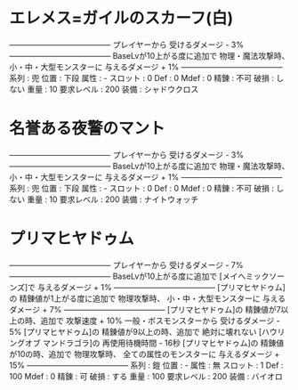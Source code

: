# エレメス=ガイルのスカーフ(白)
―――――――――――――
プレイヤーから
受けるダメージ - 3%
―――――――――――――
BaseLvが10上がる度に追加で
物理・魔法攻撃時、
小・中・大型モンスターに
与えるダメージ + 1%
―――――――――――――
系列 : 兜
位置 : 下段
属性 : - スロット : 0
Def : 0 Mdef : 0
精錬 : 不可 破損 : しない
重量 : 10
要求レベル : 200
装備 : シャドウクロス


# 名誉ある夜警のマント
―――――――――――――
プレイヤーから
受けるダメージ - 3%
―――――――――――――
BaseLvが10上がる度に追加で
物理・魔法攻撃時、
小・中・大型モンスターに
与えるダメージ + 1%
―――――――――――――
系列 : 兜
位置 : 下段
属性 : - スロット : 0
Def : 0 Mdef : 0
精錬 : 不可 破損 : しない
重量 : 10
要求レベル : 200
装備 : ナイトウォッチ


# プリマヒヤドゥム
―――――――――――――
プレイヤーから
受けるダメージ - 7%
―――――――――――――
BaseLvが10上がる度に追加で
[メイヘミックソーンズ]で
与えるダメージ + 1%
―――――――――――――
[プリマヒヤドゥム]の
精錬値が1上がる度に追加で
物理攻撃時、
小・中・大型モンスターに
与えるダメージ + 7%
―――――――――――――
[プリマヒヤドゥム]の
精錬値が7以上の時、追加で
攻撃速度 + 10%
一般・ボスモンスターから
受けるダメージ - 5%
[プリマヒヤドゥム]の
精錬値が9以上の時、追加で
絶対に壊れない
[ハウリングオブ
マンドラゴラ]の
再使用待機時間 - 16秒
[プリマヒヤドゥム]の
精錬値が10の時、追加で
物理攻撃時、
全ての属性のモンスターに
与えるダメージ + 15%
―――――――――――――
系列 : 鎧
位置 : -
属性 : 無 スロット : 1
Def : 100 Mdef : 0
精錬 : 可 破損 : する
重量 : 100
要求レベル : 200
装備 : バイオロ

